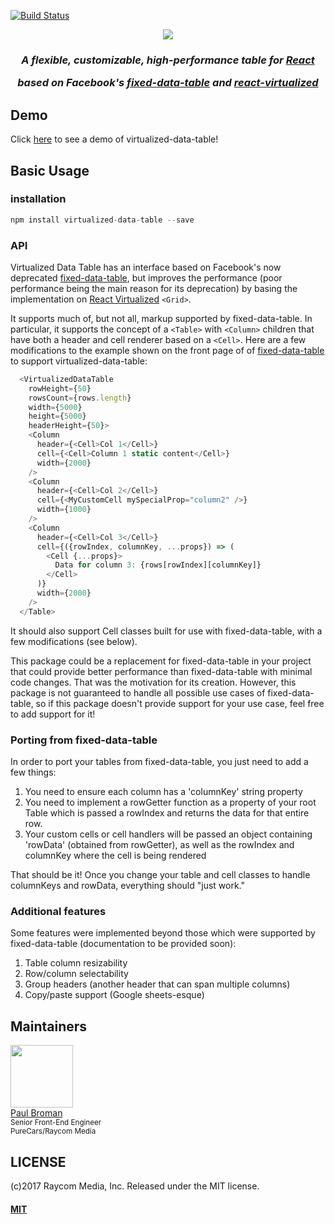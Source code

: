 [![Build Status](https://travis-ci.org/paulbrom/virtualized-data-table.png?branch=master)](https://travis-ci.org/paulbrom/virtualized-data-table)

<div align="center">
  <a href="https://github.com/paulbrom/virtualized-data-table">
    <img src="https://raw.githubusercontent.com/paulbrom/virtualized-data-table/master/assets/virtualized-data-table-logo.png">
  </a>
  <h3>
    <i>
      <p>A flexible, customizable, high-performance table for <a href="https://reactjs.org/">React</a></p>
      <p>based on Facebook's <a href="https://github.com/facebookarchive/fixed-data-table">fixed-data-table</a>
      and <a href="https://github.com/bvaughn/react-virtualized">react-virtualized</a></p>
    </i>
  </h3>
</div>

## Demo

Click [here](https://htmlpreview.github.io/?https://github.com/paulbrom/virtualized-data-table/master/demo/index.html) to see a demo of virtualized-data-table!

## Basic Usage
### installation
```javascript
npm install virtualized-data-table --save
```

### API

Virtualized Data Table has an interface based on Facebook's now deprecated [fixed-data-table](https://github.com/facebookarchive/fixed-data-table),
but improves the performance (poor performance being the main reason for its deprecation) by basing the implementation on [React Virtualized](https://github.com/bvaughn/react-virtualized) `<Grid>`.

It supports much of, but not all, markup supported by fixed-data-table.  In particular, it supports the concept of a `<Table>` with
`<Column>` children that have both a header and cell renderer based on a `<Cell>`.  Here are a few modifications to the example 
shown on the front page of of [fixed-data-table](https://github.com/facebookarchive/fixed-data-table) to support virtualized-data-table:


```javascript
  <VirtualizedDataTable
    rowHeight={50}
    rowsCount={rows.length}
    width={5000}
    height={5000}
    headerHeight={50}>
    <Column
      header={<Cell>Col 1</Cell>}
      cell={<Cell>Column 1 static content</Cell>}
      width={2000}
    />
    <Column
      header={<Cell>Col 2</Cell>}
      cell={<MyCustomCell mySpecialProp="column2" />}
      width={1000}
    />
    <Column
      header={<Cell>Col 3</Cell>}
      cell={({rowIndex, columnKey, ...props}) => (
        <Cell {...props}>
          Data for column 3: {rows[rowIndex][columnKey]}
        </Cell>
      )}
      width={2000}
    />
  </Table>
```

It should also support Cell classes built for use with fixed-data-table, with a few modifications (see below).

This package could be a replacement for fixed-data-table in your project that could provide better performance than
fixed-data-table with minimal code changes.  That was the motivation for its creation.  However, this package is not guaranteed
to handle all possible use cases of fixed-data-table, so if this package doesn't provide support for your use case, feel free
to add support for it!

### Porting from fixed-data-table

In order to port your tables from fixed-data-table, you just need to add a few things:

1) You need to ensure each column has a 'columnKey' string property
2) You need to implement a rowGetter function as a property of your root Table which is passed a rowIndex and returns the data for that entire row.
3) Your custom cells or cell handlers will be passed an object containing 'rowData' (obtained from rowGetter), as well as the rowIndex and columnKey where the cell is being rendered

That should be it!  Once you change your table and cell classes to handle columnKeys and rowData, everything should "just work."

### Additional features

Some features were implemented beyond those which were supported by fixed-data-table (documentation to be provided soon):

1) Table column resizability
2) Row/column selectability
3) Group headers (another header that can span multiple columns)
4) Copy/paste support (Google sheets-esque)

<h2>Maintainers</h2>

<div>
  <img width="100" height="100"
    src="https://avatars.githubusercontent.com/paulbrom">
  <div>
    <a href="https://github.com/paulbrom">Paul Broman</a>
    <div><sub>Senior Front-End Engineer</sub></div>
    <div><sup>PureCars/Raycom Media</sup></div>
  </div>
</div>

<h2>LICENSE</h2>

(c)2017 Raycom Media, Inc.
Released under the MIT license.

#### [MIT](./LICENSE)

[travis-url]: http://travis-ci.org/paulbrom/virtualized-data-table
[travis-image]: https://secure.travis-ci.org/paulbrom/virtualized-data-table.png?branch=master
[npm-url]: https://npmjs.org/package/virtualized-data-table
[npm-image]: https://badge.fury.io/js/virtualized-data-table.svg